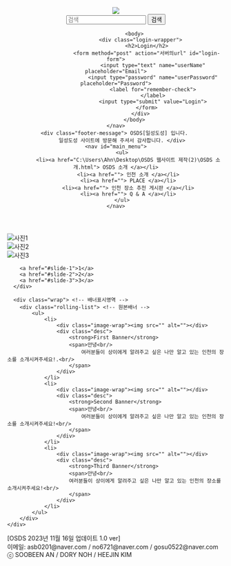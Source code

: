 <!DOCTYPE html>
<html>
<head>
<meta charset="utf-8">
<title> OSDS 일성도성 </title>
    </head>
<link href = "" rel="" type="">
<link rel ="stylesheet" type="text/css" href="C:\Users\Ahn\Desktop\OSDS 웹사이트 제작(2)\css\header.css">
<link rel ="" href="">
<link rel ="" href="">
<link rel ="" href="">
<body>

<div id="wrap">
<header>
    <img src = "C:\Users\Ahn\Desktop\APP 사진\OSDS 상표.png">
    <a href="index.html"></a>
    <nav id="top_menu">
        <input type="text" placeholder="검색">
                <button> 검색 </button>

                <body>
                    <div class="login-wrapper">
                        <h2>Login</h2>
                        <form method="post" action="서버의url" id="login-form">
                            <input type="text" name="userName" placeholder="Email">
                            <input type="password" name="userPassword" placeholder="Password">
                            <label for="remember-check">
                            </label>
                            <input type="submit" value="Login">
                        </form>
                    </div>
                </body>
    </nav>
    <div class="footer-message"> OSDS[일성도성] 입니다. 
        일성도성 사이트에 방문해 주셔서 감사합니다. </div>
    <nav id="main_menu">
        <ul>
            <li><a href="C:\Users\Ahn\Desktop\OSDS 웹사이트 제작(2)\OSDS 소개.html"> OSDS 소개 </a></li>
            <li><a href=""> 인천 소개 </a></li>
            <li><a href=""> PLACE </a></li>
            <li><a href=""> 인천 장소 추천 게시판 </a></li>
            <li><a href=""> Q & A </a></li>
        </ul>
    </nav>
</header>

<main role="main" id="main">
    <div class="slider">
        <div class="slides">
          <div id="slide-1"><img src="" alt="사진1"></div>
          <div id="slide-2"><img src="" alt="사진2"></div>
          <div id="slide-3"><img src="" alt="사진3"></div>
        </div>
      
        <a href="#slide-1">1</a>
        <a href="#slide-2">2</a>
        <a href="#slide-3">3</a>
      </div>

      <div class="wrap"> <!-- 배너표시영역 -->
        <div class="rolling-list"> <!-- 원본배너 -->
            <ul>
                <li>
                    <div class="image-wrap"><img src="" alt=""></div>
                    <div class="desc">
                        <strong>First Banner</strong>
                        <span>안녕<br/>
                            여러분들이 상이에게 알려주고 싶은 나만 알고 있는 인천의 장소를 소개시켜주세요!.<br/> 
                        </span>
                    </div>
                </li>
                <li>
                    <div class="image-wrap"><img src="" alt=""></div>
                    <div class="desc">
                        <strong>Second Banner</strong>
                        <span>안녕<br/>
                            여러분들이 상이에게 알려주고 싶은 나만 알고 있는 인천의 장소를 소개시켜주세요!<br/>
                        </span>
                    </div>
                </li>
                <li>
                    <div class="image-wrap"><img src="" alt=""></div>
                    <div class="desc">
                        <strong>Third Banner</strong>
                        <span>안녕<br/>
                        여러분들이 상이에게 알려주고 싶은 나만 알고 있는 인천의 장소를 소개시켜주세요!<br/>
                        </span>
                    </div>
                </li>
            </ul>
        </div>
    </div>
    
</main>

<footer>
    <div class="inner">
      <div class="footer-message"> [OSDS 2023년 11월 16일 업데이트 1.0 ver] </div>
            <!-- 문제점이 있다면 이메일로 보내주시면 최대한 빠른 시일  조치를 취하도록 하겠습니다. </div> -->
      <div class="footer-contact"> 이메일: asb0201@naver.com / no6721@naver.com / gosu0522@naver.com </div>
      <div class="footer-copyright"> ⓒ SOOBEEN AN / DORY NOH / HEEJIN KIM </div>
    </div>
  </footer>
</div>
</body>

